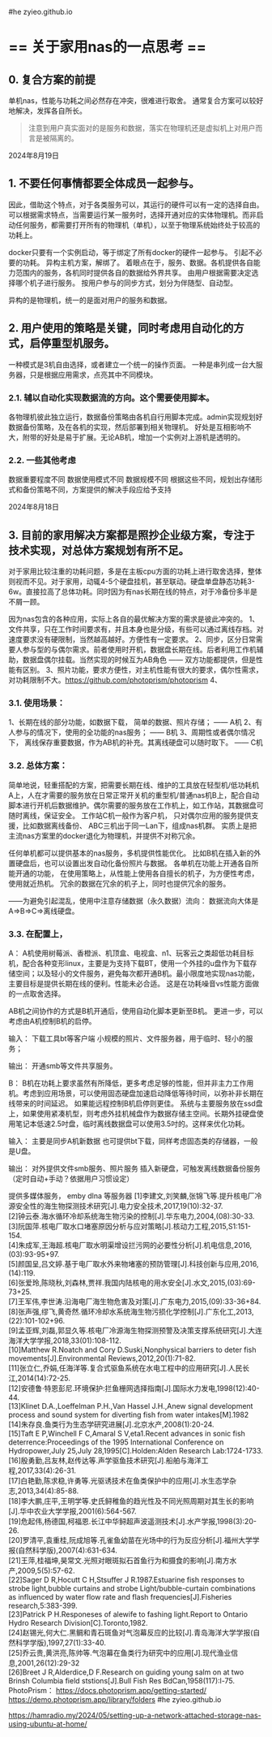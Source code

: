 #he zyieo.github.io

# **== 关于家用nas的一点思考 ==**

## 0. 复合方案的前提
 
单机nas，性能与功耗之间必然存在冲突，很难进行取舍。
通常复合方案可以较好地解决，发挥各自所长。

> 注意到用户真实面对的是服务和数据，落实在物理机还是虚拟机上对用户而言是被隔离的。

2024年8月19日  
## 1. 不要任何事情都要全体成员一起参与。

因此，借助这个特点，对于各类服务可以，其运行的硬件可以有一定的选择自由。可以根据需求特点，当需要运行某一服务时，选择开通对应的实体物理机。而非启动任何服务，都需要打开所有的物理机（单机），以至于物理系统始终处于较高的功耗上。


docker只要有一个实例启动，等于绑定了所有docker的硬件一起参与。
引起不必要的功耗。
异构主机方案，解绑了。
着眼点在于，服务、数据。各机提供各自能力范围内的服务，各机同时提供各自的数据给外界共享。
由用户根据需要决定选择哪个机子进行服务。
按用户参与的同步方式，划分为伴随型、自动型。

异构的是物理机，统一的是面对用户的服务和数据。

## 2. 用户使用的策略是关键，同时考虑用自动化的方式，启停重型机服务。


一种模式是3机自由选择，或者建立一个统一的操作页面。
一种是串列成一台大服务器，只是根据应用需求，点亮其中不同模块。

### 2.1. 辅以自动化实现数据流的方向。这个需要使用脚本。

各物理机彼此独立运行，数据备份策略由各机自行用脚本完成。admin实现规划好数据备份策略，及在各机的实现，然后部署到相关物理机。
好处是互相影响不大，附带的好处是易于扩展。无论AB机，增加一个实例对上游机是透明的。

### 2.2. 一些其他考虑

数据重要程度不同
数据使用模式不同
数据规模不同
根据这些不同，规划出存储形式和备份策略不同，方案提供的解决手段应给予支持

2024年8月18日
## 3. 目前的家用解决方案都是照抄企业级方案，专注于技术实现，对总体方案规划有所不足。

对于家用比较注重的功耗问题，多是在主板cpu方面的功耗上进行取舍选择，整体则视而不见。对于家用，动辄4-5个硬盘挂机，甚至联动。硬盘单盘静态功耗3-6w。直接拉高了总体功耗。同时因为有nas长期在线的特点，对于冷备份多半是不屑一顾。


因为nas包含的各种应用，实际上各自的最优解决方案的需求是彼此冲突的。
1、文件共享，只在工作时间要求有，并且本身也是分级，有些可以通过离线存档。对速度要求没有硬限制，当然越高越好。方便性有一定要求。
2、同步，区分日常需要人参与型的与偶尔需求。前者使用时开机，数据盘长期在线。后者利用工作机辅助，数据盘偶尔挂载。当然实现的时候互为AB角色 —— 双方功能都提供，但是性能有区别。
3、照片功能，要求方便性，对主机性能有很大的要求，偶尔性需求，对功耗限制不大。https://github.com/photoprism/photoprism
4、


### 3.1. 使用场景：
1、长期在线的部分功能，如数据下载， 简单的数据、照片存储； —— A机
2、有人参与的情况下，使用的全功能的nas服务； —— B机
3、周期性或者偶尔情况下， 离线保存重要数据，作为AB机的补充。其离线硬盘可以随时取下。 —— C机

### 3.2. 总体方案：
简单地说，轻重搭配的方案，把需要长期在线、维护的工具放在轻型机/低功耗机A上，人在才需要的服务放在日常正常开关机的重型机/普通nas机B上，配合自动脚本进行开机后数据维护。偶尔需要的服务放在工作机上，如工作站，其数据盘可随时离线，保证安全。
工作站C机一般作为客户机， 只对偶尔应用的服务提供支援，比如数据离线备份、
ABC三机出于同一Lan下，组成nas机群。
实质上是把主流nas方案里的docker退化为物理机，并提供不对称冗余。

任何单机都可以提供基本的nas服务，多机提供性能优化。 比如B机在插入新的外置硬盘后，也可以设置出发自动化备份照片与数据。
各单机在功能上开通各自所能开通的功能，
在使用策略上，从性能上使用各自擅长的机子，为方便性考虑，使用就近热机。
冗余的数据在冗余的机子上，同时也提供冗余的服务。

——为避免引起混乱，使用中注意存储数据（永久数据）流向：
数据流向大体是 A=>B=>C=>离线硬盘。

### 3.3. 在配置上，
A： A机使用树莓派、香橙派、机顶盒、电视盒、n1、玩客云之类超低功耗目标机，配合各种变形linux，主要是为支持下载BT，使用一个外挂的u盘作为下载存储空间；以及轻小的文件服务，避免每次都开通B机。最小限度地实现nas功能，主要目标是提供长期在线的便利。性能未必合适。
这是在功耗噪音vs性能方面做的一点取舍选择。

AB机之间协作的方式是B机开通后，使用自动化脚本更新至B机。
更进一步，可以考虑由A机控制B机的启停。

输入：
下载工具bt等客户端
小规模的照片、文件服务器，用于临时、轻小的服务；


输出：
开通smb等文件共享服务。

B：
B机在功耗上要求虽然有所降低，更多考虑足够的性能，但并非主力工作用机。考虑到应用场景，可以使用固态硬盘加速启动降低等待时间，以弥补非长期在线带来的时间延迟。
如果能远程控制B机启停则更佳。
系统与主要服务放在ssd盘上，如果使用紧凑机型，则考虑外挂机械盘作为数据存储主空间。长期外挂硬盘使用笔记本低速2.5吋盘，临时离线数据盘可以使用3.5吋的。这样来优化功耗。

输入：
主要是同步A机新数据
也可提供bt下载，同样考虑固态类的存储器，一般是U盘。

输出：
对外提供文件smb服务、照片服务
插入新硬盘，可触发离线数据备份服务
（定时自动+手动？依据用户习惯设定）

提供多媒体服务， emby dlna 等服务器
[1]李建文,刘笑麟,张锦飞等.提升核电厂冷源安全性的海生物探测技术研究[J].电力安全技术,2017,19(10):32-37.  
 [2]钟云泰.海水循环冷却系统海生物污染的控制[J].华东电力,2004,(08):30-33.  
 [3]阮国萍.核电厂取水口堵塞原因分析与应对策略[J].核动力工程,2015,S1:151-154.  
 [4]朱成军,王海超.核电厂取水明渠增设拦污网的必要性分析[J].机电信息,2016,(03):93-95+97.  
 [5]颜国呈,吕文婷.基于电厂取水外来物堵塞的预防管理[J].科技创新与应用,2016,(14):119.  
 [6]张爱玲,陈晓秋,刘森林,贾祥.我国内陆核电的用水安全[J].水文,2015,(03):69-73+25.  
 [7]王军伟,李世涛.沿海电厂海生物危害及对策[J].广东电力,2015,(09):33-36+84.  
 [8]张声强,缪飞,黄奇然.循环冷却水系统海生物污损化学控制[J].广东化工,2013,(22):101-102+96.  
 [9]孟亚辉,刘磊,郭显久等.核电厂冷源海生物探测预警及决策支撑系统研究[J].大连海洋大学学报,2018,33(01):108-112.  
 [10]Matthew R.Noatch and Cory D.Suski,Nonphysical barriers to deter fish movements[J].Environmental Reviews,2012,20(1):71-82.  
 [11]张立仁,乔娟,任海洋等.复合式驱鱼系统在水电工程中的应用研究[J].人民长江,2014(14):72-25.  
 [12]安德鲁·特恩彭尼.环境保护:拦鱼栅网选择指南[J].国际水力发电,1998(12):40-44.  
 [13]Klinet D.A.,Loeffelman P.H.,Van Hassel J.H.,Anew signal development process and sound system for diverting fish from water intakes[M].1982  
 [14]朱存良.鱼类行为生态学研究进展[J].北京水产,2008(1):20-24.  
 [15]Taft E P,Winchell F C,Amaral S V,eta1.Recent advances in sonic fish deterrence:Proceedings of the 1995 International Conference on Hydropower,July 25,July 28,1995[C].Holden:Alden Research Lab:1724-1733.  
 [16]殷勇勤,吕友林,赵传达等.声学驱鱼技术研究[J].船舶与海洋工程,2017,33(4):26-31.  
 [17]白艳勤,陈求稳,许勇等.光驱诱技术在鱼类保护中的应用[J].水生态学杂志,2013,34(4):85-88.  
 [18]李大鹏,庄平,王明学等.史氏鲟稚鱼的趋光性及不同光照周期对其生长的影响[J].华中农业大学学报,2001(6):564-567.  
 [19]危起伟,杨德国,柯福恩.长江中华鲟超声波遥测技术[J].水产学报,1998(3):20-26.  
 [20]罗清平,袁重桂,阮成旭等.孔雀鱼幼苗在光场中的行为反应分析[J].福州大学学报(自然科学版),2007(4):631-634.  
 [21]王萍,桂福坤,昊常文.光照对眼斑拟石首鱼行为和摄食的影响[J].南方水产,2009,5(5):57-62.  
 [22]Sager D R,Hocutt C H,Stsuffer J R.1987.Estuarine fish responses to strobe light,bubble curtains and strobe Light/bubble-curtain combinations as influenced by water flow rate and flash frequencies[J].Fisheries research,5:383-399.  
 [23]Patrick P H.Responeses of alewife to fashing light.Report to Ontario Hydro Research Division[C].Toronto,1982.  
 [24]赵锡光,何大仁.黑鲷和青石斑鱼对气泡幕反应的比较[J].青岛海洋大学学报(自然科学学版),1997,27(1):33-40.  
 [25]乔云贵,黄洪亮,陈帅等.气泡幕在鱼类行为研究中的应用[J].现代渔业信息,2001,26(12):29-32  
 [26]Breet J R,Alderdice,D F.Research on guiding young salm on at two Brinsh Columbia field ststions[J].Bull Fish Res BdCan,1958(117):l-75.
PhotoPrism：
https://docs.photoprism.app/getting-started/
https://demo.photoprism.app/library/folders
#he zyieo.github.io

https://hamradio.my/2024/05/setting-up-a-network-attached-storage-nas-using-ubuntu-at-home/


